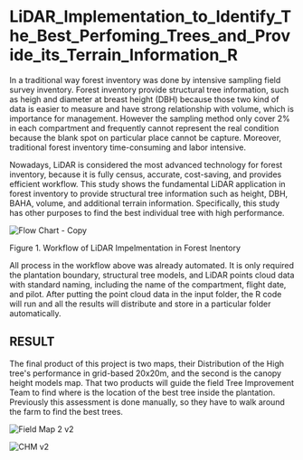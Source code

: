 # LiDAR_Implementation_to_Identify_The_Best_Perfoming_Trees_and_Provide_its_Terrain_Information_R

In a traditional way forest inventory was done by intensive sampling field survey inventory. Forest inventory provide structural tree information, such as heigh and diameter at breast height (DBH) because those two kind of data is easier to measure and have strong relationship with volume, which is importance for management. However the sampling method only cover 2% in each compartment and frequently cannot represent the real condition because the blank spot on particular place cannot be capture. Moreover, traditional forest inventory time-consuming and labor intensive.

Nowadays, LiDAR is considered the most advanced technology for forest inventory, because it is fully census, accurate, cost-saving, and provides efficient workflow. This study shows the fundamental LiDAR application in forest inventory to provide structural tree information such as height, DBH, BAHA, volume, and additional terrain information. Specifically, this study has other purposes to find the best individual tree with high performance.

![Flow Chart - Copy](https://user-images.githubusercontent.com/60123331/211818931-534d1f70-f76c-4a3a-b74d-8dd9b83d7703.png)

Figure 1. Workflow of LiDAR Impelmentation in Forest Inentory

All process in the workflow above was already automated. It is only required the plantation boundary, structural tree models, and LiDAR points cloud data with standard naming, including the name of the compartment, flight date, and pilot. After putting the point cloud data in the input folder, the R code will run and all the results will distribute and store in a particular folder automatically.

## RESULT

The final product of this project is two maps, their Distribution of the High tree's performance in grid-based 20x20m, and the second is the canopy height models map. That two products will guide the field Tree Improvement Team to find where is the location of the best tree inside the plantation. Previously this assessment is done manually, so they have to walk around the farm to find the best trees.

![Field Map 2 v2](https://user-images.githubusercontent.com/60123331/212143863-69f185c3-1966-449b-9ad8-3bd20062b5a0.png)


![CHM v2](https://user-images.githubusercontent.com/60123331/212147414-8754f398-b75f-493f-b858-7dcd1b235e5f.png)
